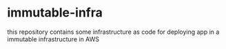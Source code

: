 # immutable-infra
this repository contains some infrastructure as code for deploying app in a immutable infrastructure in AWS
